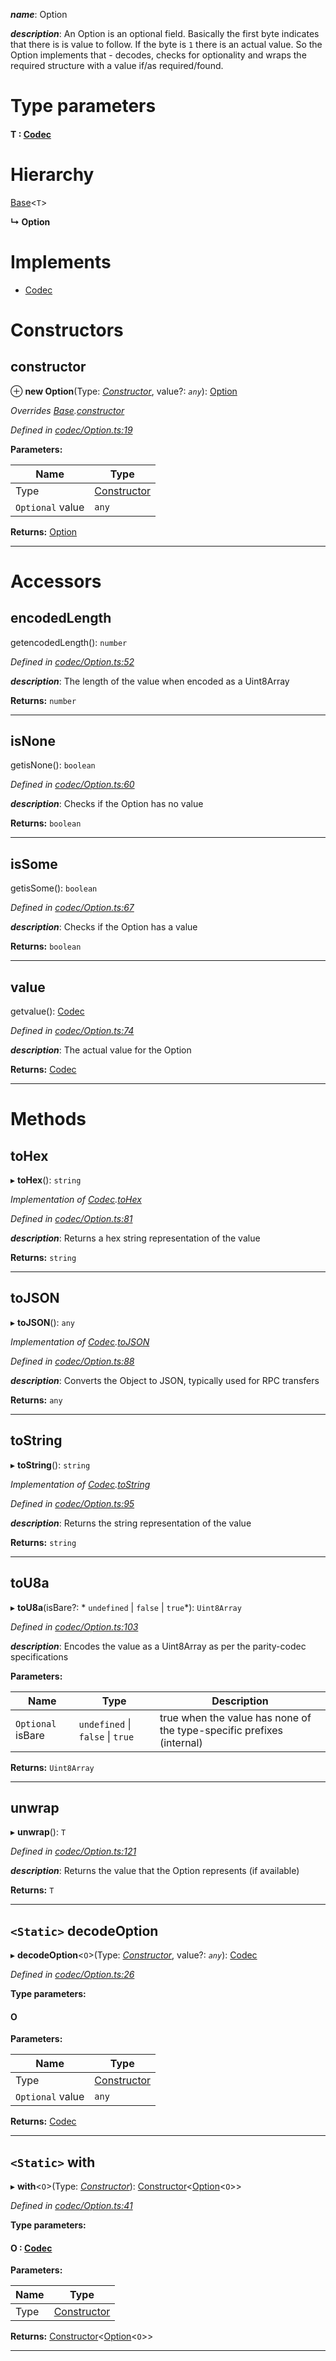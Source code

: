 

*__name__*: Option

*__description__*: An Option is an optional field. Basically the first byte indicates that there is is value to follow. If the byte is `1` there is an actual value. So the Option implements that - decodes, checks for optionality and wraps the required structure with a value if/as required/found.

# Type parameters
#### T :  [Codec](../interfaces/_types_.codec.md)
# Hierarchy

 [Base](_codec_base_.base.md)<`T`>

**↳ Option**

# Implements

* [Codec](../interfaces/_types_.codec.md)

# Constructors

<a id="constructor"></a>

##  constructor

⊕ **new Option**(Type: *[Constructor](../modules/_types_.md#constructor)*, value?: *`any`*): [Option](_codec_option_.option.md)

*Overrides [Base](_codec_base_.base.md).[constructor](_codec_base_.base.md#constructor)*

*Defined in [codec/Option.ts:19](https://github.com/polkadot-js/api/blob/488f42c/packages/types/src/codec/Option.ts#L19)*

**Parameters:**

| Name | Type |
| ------ | ------ |
| Type | [Constructor](../modules/_types_.md#constructor) |
| `Optional` value | `any` |

**Returns:** [Option](_codec_option_.option.md)

___

# Accessors

<a id="encodedlength"></a>

##  encodedLength

getencodedLength(): `number`

*Defined in [codec/Option.ts:52](https://github.com/polkadot-js/api/blob/488f42c/packages/types/src/codec/Option.ts#L52)*

*__description__*: The length of the value when encoded as a Uint8Array

**Returns:** `number`

___
<a id="isnone"></a>

##  isNone

getisNone(): `boolean`

*Defined in [codec/Option.ts:60](https://github.com/polkadot-js/api/blob/488f42c/packages/types/src/codec/Option.ts#L60)*

*__description__*: Checks if the Option has no value

**Returns:** `boolean`

___
<a id="issome"></a>

##  isSome

getisSome(): `boolean`

*Defined in [codec/Option.ts:67](https://github.com/polkadot-js/api/blob/488f42c/packages/types/src/codec/Option.ts#L67)*

*__description__*: Checks if the Option has a value

**Returns:** `boolean`

___
<a id="value"></a>

##  value

getvalue(): [Codec](../interfaces/_types_.codec.md)

*Defined in [codec/Option.ts:74](https://github.com/polkadot-js/api/blob/488f42c/packages/types/src/codec/Option.ts#L74)*

*__description__*: The actual value for the Option

**Returns:** [Codec](../interfaces/_types_.codec.md)

___

# Methods

<a id="tohex"></a>

##  toHex

▸ **toHex**(): `string`

*Implementation of [Codec](../interfaces/_types_.codec.md).[toHex](../interfaces/_types_.codec.md#tohex)*

*Defined in [codec/Option.ts:81](https://github.com/polkadot-js/api/blob/488f42c/packages/types/src/codec/Option.ts#L81)*

*__description__*: Returns a hex string representation of the value

**Returns:** `string`

___
<a id="tojson"></a>

##  toJSON

▸ **toJSON**(): `any`

*Implementation of [Codec](../interfaces/_types_.codec.md).[toJSON](../interfaces/_types_.codec.md#tojson)*

*Defined in [codec/Option.ts:88](https://github.com/polkadot-js/api/blob/488f42c/packages/types/src/codec/Option.ts#L88)*

*__description__*: Converts the Object to JSON, typically used for RPC transfers

**Returns:** `any`

___
<a id="tostring"></a>

##  toString

▸ **toString**(): `string`

*Implementation of [Codec](../interfaces/_types_.codec.md).[toString](../interfaces/_types_.codec.md#tostring)*

*Defined in [codec/Option.ts:95](https://github.com/polkadot-js/api/blob/488f42c/packages/types/src/codec/Option.ts#L95)*

*__description__*: Returns the string representation of the value

**Returns:** `string`

___
<a id="tou8a"></a>

##  toU8a

▸ **toU8a**(isBare?: * `undefined` &#124; `false` &#124; `true`*): `Uint8Array`

*Defined in [codec/Option.ts:103](https://github.com/polkadot-js/api/blob/488f42c/packages/types/src/codec/Option.ts#L103)*

*__description__*: Encodes the value as a Uint8Array as per the parity-codec specifications

**Parameters:**

| Name | Type | Description |
| ------ | ------ | ------ |
| `Optional` isBare |  `undefined` &#124; `false` &#124; `true`|  true when the value has none of the type-specific prefixes (internal) |

**Returns:** `Uint8Array`

___
<a id="unwrap"></a>

##  unwrap

▸ **unwrap**(): `T`

*Defined in [codec/Option.ts:121](https://github.com/polkadot-js/api/blob/488f42c/packages/types/src/codec/Option.ts#L121)*

*__description__*: Returns the value that the Option represents (if available)

**Returns:** `T`

___
<a id="decodeoption"></a>

## `<Static>` decodeOption

▸ **decodeOption**<`O`>(Type: *[Constructor](../modules/_types_.md#constructor)*, value?: *`any`*): [Codec](../interfaces/_types_.codec.md)

*Defined in [codec/Option.ts:26](https://github.com/polkadot-js/api/blob/488f42c/packages/types/src/codec/Option.ts#L26)*

**Type parameters:**

#### O 
**Parameters:**

| Name | Type |
| ------ | ------ |
| Type | [Constructor](../modules/_types_.md#constructor) |
| `Optional` value | `any` |

**Returns:** [Codec](../interfaces/_types_.codec.md)

___
<a id="with"></a>

## `<Static>` with

▸ **with**<`O`>(Type: *[Constructor](../modules/_types_.md#constructor)*): [Constructor](../modules/_types_.md#constructor)<[Option](_codec_option_.option.md)<`O`>>

*Defined in [codec/Option.ts:41](https://github.com/polkadot-js/api/blob/488f42c/packages/types/src/codec/Option.ts#L41)*

**Type parameters:**

#### O :  [Codec](../interfaces/_types_.codec.md)
**Parameters:**

| Name | Type |
| ------ | ------ |
| Type | [Constructor](../modules/_types_.md#constructor) |

**Returns:** [Constructor](../modules/_types_.md#constructor)<[Option](_codec_option_.option.md)<`O`>>

___


